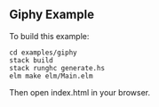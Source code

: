 ## Giphy Example

To build this example:

```
cd examples/giphy
stack build
stack runghc generate.hs
elm make elm/Main.elm
```

Then open index.html in your browser.
